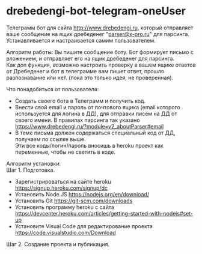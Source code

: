 # drebedengi-bot-telegram-oneUser
Телеграмм бот для сайта http://www.drebedengi.ru, который отправляет ваше сообщение на ящик дребеденег "parser@x-pro.ru" для парсинга.  
Устанавливается и настраивается самим пользователем.  

Алгоритм работы: Вы пишите сообщение боту. Бот формирует письмо с вложением, и отправляет его на ящик дребеденег для парсинга.  
Как доп функция, возможно настроить проверку в вашем ящике ответов от Дребеденег и бот в телеграмме вам пишет ответ, прошло разпознавание или нет. (пока это только идея, не проверенная).  

Что понадобиться от пользователя:  
- Создать своего бота в Телеграмм и получить код.  
- Внести свой email и пароль от почтового ящика (email которого используется для логина в ДД), для отправки писем на ДД от своего имени. В правилах парсинга так указано https://www.drebedengi.ru/?module=v2_aboutParser#email  
- В теме письма должен содержаться специальный код от ДД, получаем по ссылке выше.  
Эти все коды/логин/пароль вносишь в heroku проект как переменные, чтобы не светить в коде.   
  
Алгоритм установки:  
Шаг 1. Подготовка.  
- Зарегистрироваться на сайте heroku https://signup.heroku.com/signup/dc  
- Установить Node.JS https://nodejs.org/en/download/  
- Установить Git https://git-scm.com/downloads  
- Установить программу heroku с сайта https://devcenter.heroku.com/articles/getting-started-with-nodejs#set-up  
- Установите Visual Code для редактирование проекта https://code.visualstudio.com/Download  

Шаг 2. Создание проекта и публикация.  


